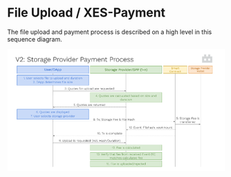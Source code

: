 # File Upload / XES-Payment

The file upload and payment process is described on a high level in this sequence diagram.

![architecture](assets/payment.png)